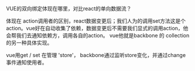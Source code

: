 VUE的双向绑定体现在哪里，对比react的单向数据流？

体现在 action调用者的区别，react数据变更后；我们人为的调用set方法这是个action。vue好在自动收集了依赖，数据变更后不需要我们显式的调用action，他会帮我们去通知依赖方，调用各自的action。
vue他就是backbone 的 collection的另一种具体实现。

vue用get / set 在管理 'store'，
backbone通过监听store变化，并通过change事件通知使用者。